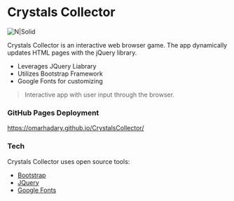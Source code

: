 # Crystals Collector

![N|Solid](https://s-media-cache-ak0.pinimg.com/236x/f7/5d/70/f75d7061f115e94c582d37b2d6c63f21.jpg)

Crystals Collector is an interactive web browser game. The app dynamically updates HTML pages with the jQuery library.

  - Leverages JQuery Liabrary
  - Utilizes Bootstrap Framework
  - Google Fonts for customizing

> Interactive app with user input through the browser. 

### GitHub Pages Deployment

https://omarhadary.github.io/CrystalsCollector/

### Tech

Crystals Collector uses open source tools:

* [Bootstrap]
* [JQuery]
* [Google Fonts]

[Bootstrap]: <http://getbootstrap.com/>
[JQuery]: <http://api.jquery.com/getb>
[Google Fonts]: <https://fonts.google.com/>
